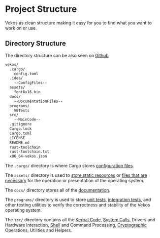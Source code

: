 # Project Structure

Vekos as clean structure making it easy for you to find what you want to work on or use.

## Directory Structure

The directory structure can be also seen on [Github](https://github.com/JGiraldo29/vekos)

```bash
vekos/
  .cargo/
    config.toml
  .idea/
    --ConfigFiles--
  assets/
    font8x16.bin
  docs/
    --DocumentationFiles--
  programs/
    VETests
  src/
    --MainCode--
  .gitignore
  Cargo.lock
  Cargo.toml
  LICENSE
  README.md
  rust-toolchain
  rust-toolchain.txt
  x86_64-vekos.json
```

The `.cargo/` directory is where Cargo stores [configuration files](https://doc.rust-lang.org/cargo/guide/project-layout.html).

The `assets/` directory is used to [store static resources](https://help.salesforce.com/s/articleView?id=platform.pages_static_resources.htm&type=5) or [files that are necessary](https://www.geeksforgeeks.org/file-systems-in-operating-system/) for the operation or presentation of the operating system.

The `docs/` directory stores all of the [documentation](/).

The `programs/` directory is used to store [unit tests](https://en.wikipedia.org/wiki/Unit_testing), [integration tests](https://en.wikipedia.org/wiki/Integration_testing), and other testing utilities to verify the correctness and stability of the Vekos operating system.

The `src/` directory contains all the [Kernal Code](https://en.wikipedia.org/wiki/Kernel_(operating_system)), [System Calls](https://en.wikipedia.org/wiki/System_call), Drivers and Hardware Interaction, [Shell](https://en.wikipedia.org/wiki/Shell_(computing)) and Command Processing, [Cryptographic](https://en.wikipedia.org/wiki/Cryptography) Operations, Utilities and Helpers.